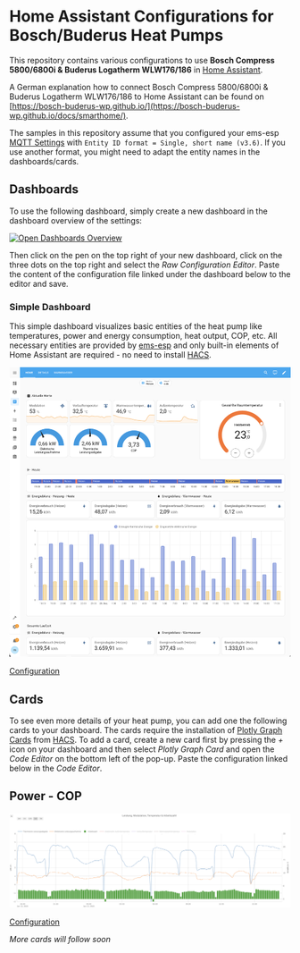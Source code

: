 # Home Assistant Configurations for Bosch/Buderus Heat Pumps

This repository contains various configurations to use **Bosch Compress 5800/6800i & Buderus Logatherm WLW176/186** in [Home Assistant](https://www.home-assistant.io/).

A German explanation how to connect Bosch Compress 5800/6800i & Buderus Logatherm WLW176/186 to Home Assistant can be found on [https://bosch-buderus-wp.github.io/](https://bosch-buderus-wp.github.io/docs/smarthome/).

The samples in this repository assume that you configured your ems-esp [MQTT Settings](http://ems-esp/settings/mqtt) with `Entity ID format = Single, short name (v3.6)`.
If you use another format, you might need to adapt the entity names in the dashboards/cards.

## Dashboards

To use the following dashboard, simply create a new dashboard in the dashboard overview of the settings:

[![Open Dashboards Overview](https://my.home-assistant.io/badges/lovelace_dashboards.svg "Open Dashboards Overview")](https://my.home-assistant.io/redirect/lovelace_dashboards/)

Then click on the pen on the top right of your new dashboard, click on the three dots on the top right and select the _Raw Configuration Editor_.
Paste the content of the configuration file linked under the dashboard below to the editor and save.

### Simple Dashboard

This simple dashboard visualizes basic entities of the heat pump like temperatures, power and energy consumption, heat output, COP, etc.
All necessary entities are provided by [ems-esp](https://emsesp.org/) and only built-in elements of Home Assistant are required - no need to install [HACS](https://hacs.xyz/).

![Simple Dashboard](./images/SimpleDashboard.png)

[Configuration](./dashboards/simple-dashboard.yaml)

## Cards

To see even more details of your heat pump, you can add one the following cards to your dashboard.
The cards require the installation of [Plotly Graph Cards](https://github.com/dbuezas/lovelace-plotly-graph-card#installation) from [HACS](https://hacs.xyz/).
To add a card, create a new card first by pressing the _+_ icon on your dashboard and then select _Plotly Graph Card_ and open the _Code Editor_ on the bottom left of the pop-up.
Paste the configuration linked below in the _Code Editor_.

## Power - COP

![Leistung-Modulation-Temperatur-Arbeitszahl](./images/Leistung-Modulation-Temperatur-Arbeitszahl.png)

[Configuration](./dashboards/power-cop_card.yaml)

_More cards will follow soon_
